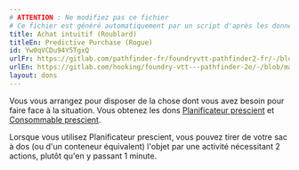 ```yaml
---
# ATTENTION : Ne modifiez pas ce fichier
# Ce fichier est généré automatiquement par un script d'après les données du module Foundry VTT officiel et de sa traduction
title: Achat intuitif (Roublard)
titleEn: Predictive Purchase (Rogue)
id: Yw0qVCDu94Y5TgxQ
urlFr: https://gitlab.com/pathfinder-fr/foundryvtt-pathfinder2-fr/-/blob/master/data/feats/Yw0qVCDu94Y5TgxQ.htm
urlEn: https://gitlab.com/hooking/foundry-vtt---pathfinder-2e/-/blob/master/packs/data/feats.db/predictive-purchase-rogue.json
layout: dons
---
```

Vous vous arrangez pour disposer de la chose dont vous avez besoin pour faire face à la situation. Vous obtenez les dons [Planificateur prescient](planificateur-prescient.html) et [Consommable prescient](consommable-prescient.html).

Lorsque vous utilisez Planificateur prescient, vous pouvez tirer de votre sac à dos (ou d'un conteneur équivalent) l'objet par une activité nécessitant 2 actions, plutôt qu'en y passant 1 minute.
